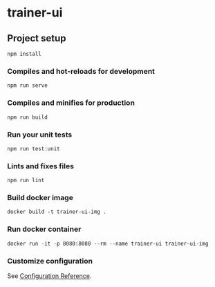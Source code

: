 # trainer-ui

## Project setup
```
npm install
```

### Compiles and hot-reloads for development
```
npm run serve
```

### Compiles and minifies for production
```
npm run build
```

### Run your unit tests
```
npm run test:unit
```

### Lints and fixes files
```
npm run lint
```

### Build docker image
```
docker build -t trainer-ui-img .
```

### Run docker container
```
docker run -it -p 8080:8080 --rm --name trainer-ui trainer-ui-img
```

### Customize configuration
See [Configuration Reference](https://cli.vuejs.org/config/).

